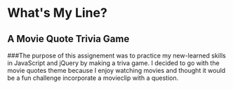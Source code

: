 # What's My Line? 
## A Movie Quote Trivia Game

###The purpose of this assignement was to practice my new-learned skills in JavaScript and jQuery by making a triva game. I decided to go with the movie quotes theme because I enjoy watching movies and thought it would be a fun challenge incorporate a movieclip with a question. 
